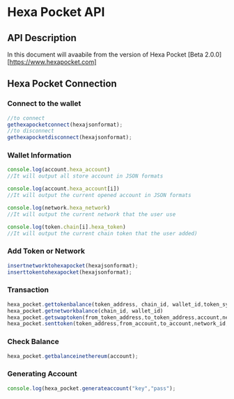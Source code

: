 # Hexa Pocket API

## API Description 

In this document will avaabile from the version of Hexa Pocket [Beta 2.0.0] [https://www.hexapocket.com]

## Hexa Pocket Connection


### Connect to the wallet

```javascript
//to connect
gethexapocketconnect(hexajsonformat);
//to disconnect
gethexapocketdisconnect(hexajsonformat);
```


### Wallet Information

```javascript
console.log(account.hexa_account)
//It will output all store account in JSON formats

console.log(account.hexa_account[i])
//It will output the current opened account in JSON formats

console.log(network.hexa_network)
//It will output the current network that the user use

console.log(token.chain[i].hexa_token)
//It will output the current chain token that the user added)
```

### Add Token or Network

```javascript
insertnetworktohexapocket(hexajsonformat);
inserttokentohexapocket(hexajsonformat);
```

### Transaction

```javascript
hexa_pocket.gettokenbalance(token_address, chain_id, wallet_id,token_symbol)
hexa_pocket.getnetworkbalance(chain_id, wallet_id)
hexa_pocket.getswaptoken(from_token_address,to_token_address,account,network_id,amount)
hexa_pocket.senttoken(token_address,from_account,to_account,network_id,amount)
```

### Check Balance 

```javascript
hexa_pocket.getbalanceinethereum(account);
```

### Generating Account

```javascript
console.log(hexa_pocket.generateaccount("key","pass");
```

